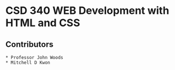 # CSD 340 WEB Development with HTML and CSS
## Contributors
	* Professor John Woods
	* Mitchell D Kwon
